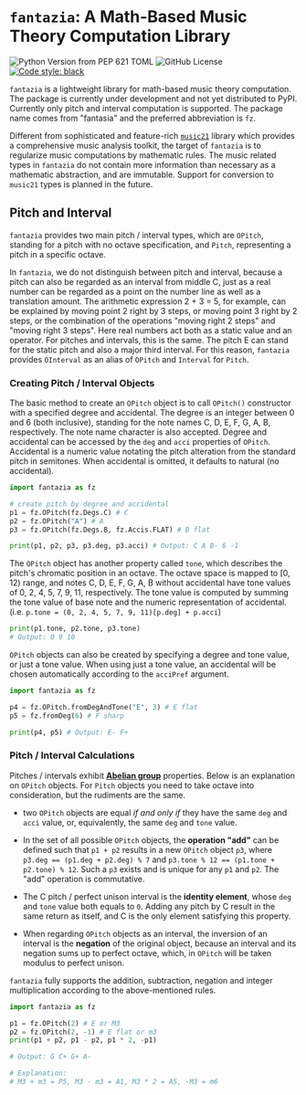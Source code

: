 # `fantazia`: A Math-Based Music Theory Computation Library

![Python Version from PEP 621 TOML](https://img.shields.io/python/required-version-toml?tomlFilePath=https%3A%2F%2Fraw.githubusercontent.com%2Fvanleefxp%2Ffantazia%2Fmaster%2Fpyproject.toml) ![GitHub License](https://img.shields.io/github/license/vanleefxp/fantazia)
 [![Code style: black](https://img.shields.io/badge/code%20style-black-000000.svg)](https://github.com/psf/black) 

`fantazia` is a lightweight library for math-based music theory computation. The package is currently under development and not yet distributed to PyPI. Currently only pitch and interval computation is supported. The package name comes from "fantasia" and the preferred abbreviation is `fz`.

Different from sophisticated and feature-rich [`music21`](https://github.com/cuthbertLab/music21) library which provides a comprehensive music analysis toolkit, the target of `fantazia` is to regularize music computations by mathematic rules. The music related types in `fantazia` do not contain more information than necessary as a mathematic abstraction, and are immutable. Support for conversion to `music21` types is planned in the future.

## Pitch and Interval

`fantazia` provides two main pitch / interval types, which are `OPitch`, standing for a pitch with no octave specification, and `Pitch`, representing a pitch in a specific octave.

In `fantazia`, we do not distinguish between pitch and interval, because a pitch can also be regarded as an interval from middle C, just as a real number can be regarded as a point on the number line as well as a translation amount. The arithmetic expression 2 + 3 = 5, for example, can be explained by moving point 2 right by 3 steps, or moving point 3 right by 2 steps, or the combination of the operations "moving right 2 steps" and "moving right 3 steps". Here real numbers act both as a static value and an operator. For pitches and intervals, this is the same. The pitch E can stand for the static pitch and also a major third interval. For this reason, `fantazia` provides `OInterval` as an alias of `OPitch` and `Interval` for `Pitch`. 

### Creating Pitch / Interval Objects

The basic method to create an `OPitch` object is to call `OPitch()` constructor with a specified degree and accidental. The degree is an integer between 0 and 6 (both inclusive), standing for the note names C, D, E, F, G, A, B, respectively. The note name character is also accepted. Degree and accidental can be accessed by the `deg` and `acci` properties of `OPitch`. Accidental is a numeric value notating the pitch alteration from the standard pitch in semitones. When accidental is omitted, it defaults to natural (no accidental).

```python
import fantazia as fz

# create pitch by degree and accidental
p1 = fz.OPitch(fz.Degs.C) # C
p2 = fz.OPitch("A") # A
p3 = fz.OPitch(fz.Degs.B, fz.Accis.FLAT) # B flat

print(p1, p2, p3, p3.deg, p3.acci) # Output: C A B- 6 -1
```

The `OPitch` object has another property called `tone`, which describes the pitch's chromatic position in an octave. The octave space is mapped to [0, 12) range, and notes C, D, E, F, G, A, B without accidental have tone values of 0, 2, 4, 5, 7, 9, 11, respectively. The tone value is computed by summing the tone value of base note and the numeric representation of accidental. (i.e. `p.tone = (0, 2, 4, 5, 7, 9, 11)[p.deg] + p.acci`)

```python
print(p1.tone, p2.tone, p3.tone)
# Output: 0 9 10
```

`OPitch` objects can also be created by specifying a degree and tone value, or just a tone value. When using just a tone value, an accidental will be chosen automatically according to the `acciPref` argument.

```python
import fantazia as fz

p4 = fz.OPitch.fromDegAndTone("E", 3) # E flat
p5 = fz.fromDeg(6) # F sharp

print(p4, p5) # Output: E- F+
```

### Pitch / Interval Calculations

Pitches / intervals exhibit [**Abelian group**](https://en.wikipedia.org/wiki/Abelian_group) properties. Below is an explanation on `OPitch` objects. For `Pitch` objects you need to take octave into consideration, but the rudiments are the same.

* two `OPitch` objects are equal *if and only if* they have the same `deg` and `acci` value, or, equivalently, the same `deg` and `tone` value.

* In the set of all possible `OPitch` objects, the **operation "add"** can be defined such that `p1 + p2` results in a new `OPitch` object `p3`, where `p3.deg == (p1.deg + p2.deg) % 7` and `p3.tone % 12 == (p1.tone + p2.tone) % 12`. Such a `p3` exists and is unique for any `p1` and `p2`. The "add" operation is commutative.

* The C pitch / perfect unison interval is the **identity element**, whose `deg` and `tone` value both equals to `0`. Adding any pitch by C result in the same return as itself, and C is the only element satisfying this property.

* When regarding `OPitch` objects as an interval, the inversion of an interval is the **negation** of the original object, because an interval and its negation sums up to perfect octave, which, in `OPitch` will be taken modulus to perfect unison.

`fantazia` fully supports the addition, subtraction, negation and integer multiplication according to the above-mentioned rules.

```python
import fantazia as fz

p1 = fz.OPitch(2) # E or M3
p2 = fz.OPitch(2, -1) # E flat or m3
print(p1 + p2, p1 - p2, p1 * 2, -p1)

# Output: G C+ G+ A-

# Explanation:
# M3 + m3 = P5, M3 - m3 = A1, M3 * 2 = A5, -M3 = m6
```
